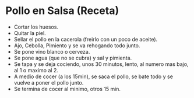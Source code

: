 # Pollo en Salsa (Receta)

- Cortar los huesos.
- Quitar la piel.
- Sellar el pollo en la cacerola (freirlo con un poco de aceite).
- Ajo, Cebolla, Pimiento y se va rehogando todo junto.
- Se pone vino blanco o cerveza.
- Se pone agua (que no se cubra) y sal y pimienta.
- Se tapa y se deja cociendo, unos 30 minutos, lento, al numero mas bajo, al 1 o maximo al 2.
- A medio de cocer (a los 15min), se saca el pollo, se bate todo y se vuelve a poner el pollo junto.
- Se termina de cocer al minimo, otros 15 min.

